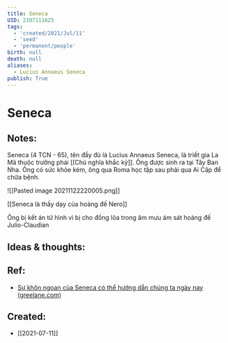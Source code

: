 ```yaml
---
title: Seneca
UID: 2107111625
tags:
  - 'created/2021/Jul/11'
  - 'seed'
  - 'permanent/people'
birth: null
death: null
aliases:
  - Lucius Annaeus Seneca
publish: True
---
```

# Seneca

## Notes:
Seneca (4 TCN - 65), tên đầy đủ là Lucius Annaeus Seneca, là triết gia La Mã thuộc trường phái [[Chủ nghĩa khắc kỷ]]. Ông được sinh ra tại Tây Ban Nha. Ông có sức khỏe kém, ông qua Roma học tập sau phải qua Ai Cập để chữa bệnh. 

![[Pasted image 20211122220005.png]]

[[Seneca là thầy dạy của hoàng đế Nero]]

Ông bị kết án tử hình vì bị cho đồng lõa trong âm mưu ám sát hoàng đế Julio-Claudian

## Ideas & thoughts:

## Ref:
- [Sự khôn ngoan của Seneca có thể hướng dẫn chúng ta ngày nay (greelane.com)](https://www.greelane.com/vi/nh%c3%a2n-v%c4%83n/l%e1%bb%8bch-s%e1%bb%ad--v%c4%83n-h%c3%b3a/life-of-seneca-120977/)

## Created:
- [[2021-07-11]]
